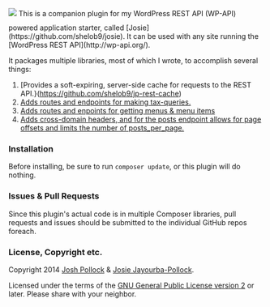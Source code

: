 <p style="display:inline-block;text-align:center;"><img src="https://github.com/Shelob9/josie/blob/master/img/josie.jpg"  /></p>
This is a companion plugin for my WordPress REST API (WP-API) powered application starter, called [Josie](https://github.com/shelob9/josie). It can be used with any site running the [WordPress REST API](http://wp-api.org/). 

It packages multiple libraries, most of which I wrote, to accomplish several things:
 
 1) [Provides a soft-expiring, server-side cache for requests to the REST API.}(https://github.com/shelob9/jp-rest-cache)
 2) [Adds routes and endpoints for making tax-queries.](https://github.com/Shelob9/jp-tax-query)
 3) [Adds routes and enpoints for getting menus & menu items](https://github.com/Shelob9/jp-menu-route)
 4) [Adds cross-domain headers, and for the posts endpoint allows for page offsets and limits the number of posts_per_page.](https://github.com/Shelob9/jp-rest-access)
 
### Installation
Before installing, be sure to run `composer update`, or this plugin will do nothing. 

### Issues & Pull Requests
Since this plugin's actual code is in multiple Composer libraries, pull requests and issues should be submitted to the individual GitHub repos foreach.

### License, Copyright etc.
Copyright 2014 [Josh Pollock](http://JoshPress.net) & [Josie Jayourba-Pollock](https://raw.githubusercontent.com/Shelob9/josie/master/img/josie.jpg).

Licensed under the terms of the [GNU General Public License version 2](http://www.gnu.org/licenses/gpl-2.0.html) or later. Please share with your neighbor.
